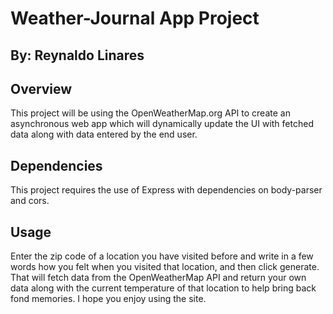# Weather-Journal App Project

## By: Reynaldo Linares

## Overview
This project will be using the OpenWeatherMap.org API to create an asynchronous web app which will dynamically update the UI with fetched data along with data entered by the end user.

## Dependencies

This project requires the use of Express with dependencies on body-parser and cors.

## Usage

Enter the zip code of a location you have visited before and write in a few words how you felt when you visited that location, and then click generate. That will fetch data from the OpenWeatherMap API and return your own data along with the current temperature of that location to help bring back fond memories. I hope you enjoy using the site. 
